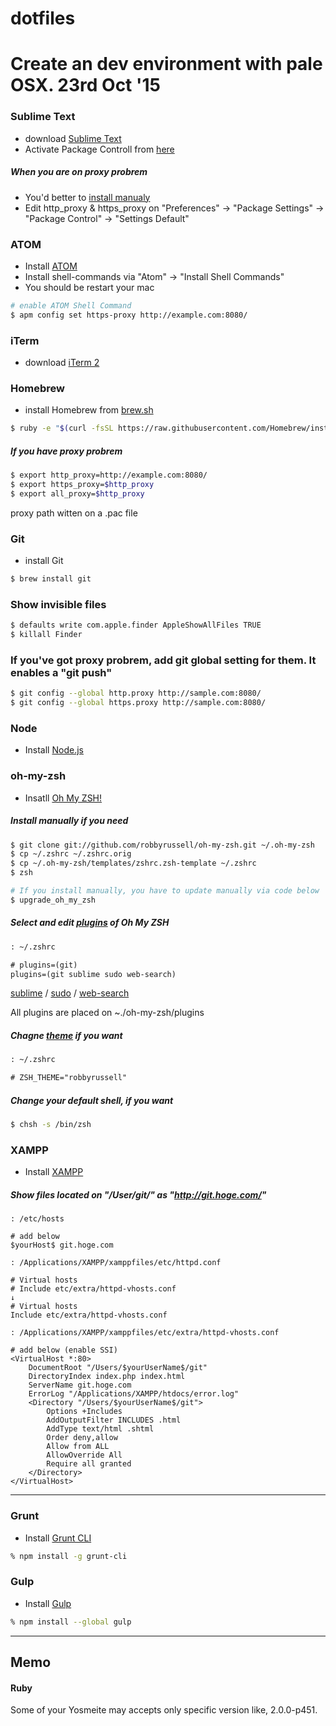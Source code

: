 # dotfiles


# Create an dev environment with pale OSX. 23rd Oct '15


### Sublime Text

- download [Sublime Text](http://www.sublimetext.com/)
- Activate Package Controll from [here]()

<!--
Emmet

-->


##### When you are on proxy probrem

- You'd better to [install manualy](https://packagecontrol.io/installation#st2)
- Edit http_proxy & https_proxy on "Preferences" -> "Package Settings" -> "Package Control" -> "Settings Default"


### ATOM

- Install [ATOM](https://atom.io/)
- Install shell-commands via "Atom" -> "Install Shell Commands"
- You should be restart your mac

```bash
# enable ATOM Shell Command
$ apm config set https-proxy http://example.com:8080/
```

<!--
Emmet
Markdown Preview
-->



### iTerm

- download [iTerm 2](https://www.iterm2.com/)


### Homebrew

- install Homebrew from [brew.sh](http://brew.sh/)

```bash
$ ruby -e "$(curl -fsSL https://raw.githubusercontent.com/Homebrew/install/master/install)"
```


##### If you have proxy probrem

```bash
$ export http_proxy=http://example.com:8080/
$ export https_proxy=$http_proxy
$ export all_proxy=$http_proxy
```

proxy path witten on a .pac file


### Git

- install Git

```bash
$ brew install git
```

### Show invisible files

```bash
$ defaults write com.apple.finder AppleShowAllFiles TRUE
$ killall Finder
```

### If you've got proxy probrem, add git global setting for them. It enables a "git push"

```bash
$ git config --global http.proxy http://sample.com:8080/
$ git config --global https.proxy http://sample.com:8080/
```


### Node

- Install [Node.js](https://nodejs.org/en/)


### oh-my-zsh

- Insatll [Oh My ZSH!](https://github.com/robbyrussell/oh-my-zsh)

##### Install manually if you need

```bash
$ git clone git://github.com/robbyrussell/oh-my-zsh.git ~/.oh-my-zsh
$ cp ~/.zshrc ~/.zshrc.orig
$ cp ~/.oh-my-zsh/templates/zshrc.zsh-template ~/.zshrc
$ zsh

# If you install manually, you have to update manually via code below
$ upgrade_oh_my_zsh
```

##### Select and edit [plugins](https://github.com/robbyrussell/oh-my-zsh/wiki/Plugins) of Oh My ZSH

```txt
: ~/.zshrc

# plugins=(git)
plugins=(git sublime sudo web-search)
```

[sublime](https://github.com/robbyrussell/oh-my-zsh/wiki/Plugins#sublime) / [sudo](https://github.com/robbyrussell/oh-my-zsh/wiki/Plugins#sudo) / [web-search](https://github.com/robbyrussell/oh-my-zsh/wiki/Plugins#web-search)

All plugins are placed on ~./oh-my-zsh/plugins


##### Chagne [theme](https://github.com/robbyrussell/oh-my-zsh/wiki/themes) if you want

```txt
: ~/.zshrc

# ZSH_THEME="robbyrussell"
```

##### Change your default shell, if you want

```bash
$ chsh -s /bin/zsh
```

### XAMPP

- Install [XAMPP](https://www.apachefriends.org/)

##### Show files located on "/User/git/" as "http://git.hoge.com/"

```
: /etc/hosts

# add below 
$yourHost$ git.hoge.com
```

```
: /Applications/XAMPP/xamppfiles/etc/httpd.conf

# Virtual hosts
# Include etc/extra/httpd-vhosts.conf
↓
# Virtual hosts
Include etc/extra/httpd-vhosts.conf
```

```
: /Applications/XAMPP/xamppfiles/etc/extra/httpd-vhosts.conf

# add below (enable SSI)
<VirtualHost *:80>
    DocumentRoot "/Users/$yourUserName$/git"
    DirectoryIndex index.php index.html
    ServerName git.hoge.com
    ErrorLog "/Applications/XAMPP/htdocs/error.log"
    <Directory "/Users/$yourUserName$/git">
        Options +Includes
        AddOutputFilter INCLUDES .html
        AddType text/html .shtml
        Order deny,allow
        Allow from ALL
        AllowOverride All
        Require all granted
    </Directory>
</VirtualHost>
```

---

### Grunt

- Install [Grunt CLI](http://gruntjs.com/getting-started)

```zsh
% npm install -g grunt-cli
```

### Gulp

- Install [Gulp](https://github.com/gulpjs/gulp/blob/master/docs/getting-started.md)

```zsh
% npm install --global gulp
```

<!--
### $

git config --global url.https://github.com/.insteadOf git://github.com/
-->

---

## Memo

#### Ruby

Some of your Yosmeite may accepts only specific version like, 2.0.0-p451.
